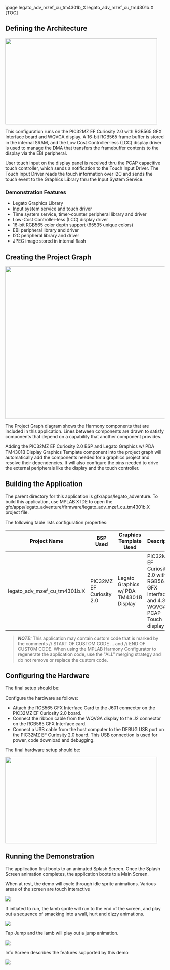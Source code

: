\page legato_adv_mzef_cu_tm4301b_X legato_adv_mzef_cu_tm4301b.X
[TOC]

## Defining the Architecture

<img src="legato_qs_mzef_cu_tm4301b_arch.png" width="480" height="272" />

This configuration runs on the PIC32MZ EF Curiosity 2.0 with RGB565 GFX Interface board and WQVGA display. A 16-bit RGB565 frame buffer is stored in the internal SRAM, and the Low Cost Controller-less (LCC) display driver is used to manage the DMA that transfers the framebuffer contents to the display via the EBI peripheral.

User touch input on the display panel is received thru the PCAP capacitive touch controller, which sends a notification to the Touch Input Driver. The Touch Input Driver reads the touch information over I2C and sends the touch event to the Graphics Library thru the Input System Service.

### Demonstration Features 

* Legato Graphics Library
* Input system service and touch driver
* Time system service, timer-counter peripheral library and driver
* Low-Cost Controller-less (LCC) display driver
* 16-bit RGB565 color depth support (65535 unique colors)
* EBI peripheral library and driver
* I2C peripheral library and driver
* JPEG image stored in internal flash

## Creating the Project Graph

<img src="legato_qs_mzef_cu_tm4301b_pg.png" width="800" height="480" />

The Project Graph diagram shows the Harmony components that are included in this application. Lines between components are drawn to satisfy components that depend on a capability that another component provides.

Adding the PIC32MZ EF Curiosity 2.0 BSP and Legato Graphics w/ PDA TM4301B Display Graphics Template component into the project graph will automatically add the components needed for a graphics project and resolve their dependencies. It will also configure the pins needed to drive the external peripherals like the display and the touch controller.

## Building the Application

The parent directory for this application is gfx/apps/legato_adventure. To
build this application, use MPLAB X IDE to open the
gfx/apps/legato_adventure/firmware/legato_adv_mzef_cu_tm4301b.X project
file.

The following table lists configuration properties:  

| Project Name  | BSP Used |Graphics Template Used | Description |
|---------------| ---------|---------------| ---------|
| legato_adv_mzef_cu_tm4301b.X | PIC32MZ EF Curiosity 2.0 | Legato Graphics w/ PDA TM4301B Display | PIC32MZ EF Curiosity 2.0 with RGB565 GFX Interface and 4.3\" WQVGA PCAP Touch display |

> **_NOTE:_**  This application may contain custom code that is marked by the comments // START OF CUSTOM CODE ... and // END OF CUSTOM CODE. When using the MPLAB Harmony Configurator to regenerate the application code, use the "ALL" merging strategy and do not remove or replace the custom code.

## Configuring the Hardware

The final setup should be: 

Configure the hardware as follows:

* Attach the RGB565 GFX Interface Card to the J601 connector on the PIC32MZ EF Curiosity 2.0 board.
* Connect the ribbon cable from the WQVGA display to the J2 connector on the RGB565 GFX Interface card.
* Connect a USB cable from the host computer to the DEBUG USB port on the PIC32MZ EF Curiosity 2.0 board. This USB connection is used for power, code download and debugging.

The final hardware setup should be: 

<img src="legato_qs_mzef_cu_tm4301b_conf1.png" width="480" height="272" />

## Running the Demonstration

The application first boots to an animated Splash Screen. Once the Splash Screen animation completes, the application boots to a Main Screen.

When at rest, the demo will cycle through idle sprite animations. Various areas of the screen are touch interactive

<img src="legato_adv_e54_cu_cpro_parallel_img1.png"/>

If initiated to run, the lamb sprite will run to the end of the screen, and play out a sequence of smacking into a wall, hurt and dizzy animations.

<img src="legato_adv_e54_cu_cpro_parallel_img2.png"/>

Tap Jump and the lamb will play out a jump animation.

<img src="legato_adv_e54_cu_cpro_parallel_img3.png"/>

Info Screen describes the features supported by this demo

<img src="legato_adv_e54_cu_cpro_parallel_img4.png"/>
